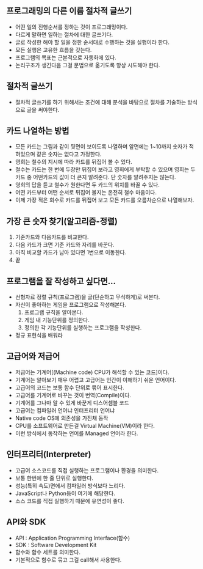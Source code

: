 ## 프로그래밍의 다른 이름 절차적 글쓰기
- 어떤 일의 진행순서를 정하는 것이 프로그래밍이다.
- 다르게 말하면 일하는 절차에 대한 글쓰기다.
- 글로 작성한 해야 할 일을 정한 순서대로 수행하는 것을 실행이라 한다.
- 모든 실행은 고유한 흐름을 갖는다.
- 프로그램의 목표는 근본적으로 자동화에 있다.
- 논리구조가 생긴다음 그걸 문법으로 옮기도록 항상 시도해야 한다.

## 절차적 글쓰기
- 절차적 글쓰기를 하기 위해서는 조건에 대해 분석을 바탕으로 절차를 기술하는 방식으로
글을 써야한다.

## 카드 나열하는 방법
- 모든 카드는 그림과 같이 뒷면이 보이도록 나열하며 앞면에는 1~10까지 숫자가 적혀있으며 같은 숫자는 없다고 가정한다.
- 영희는 철수의 지시에 따라 카드를 뒤집어 볼 수 있다.
- 철수는 카드는 한 번에 두장만 뒤집어 보라고 영희에게 부탁할 수 있으며 영희는 두 카드 중 어떤카드의 값이 더 큰지 알려준다.
단 숫자를 알려주지는 않는다.
- 영희의 답을 듣고 철수가 원한다면 두 카드의 위치를 바꿀 수 있다.
- 어떤 카드부터 어떤 순서로 뒤집어 볼지는 온전히 철수 마음이다.
- 이제 가장 적은 회수로 카드를 뒤집어 보고 모든 카드를 오름차순으로 나열해보자.

## 가장 큰 숫자 찾기(알고리즘-정렬) 
1. 기준카드와 다음카드를 비교한다.
2. 다음 카드가 크면 기준 카드와 자리를 바꾼다.
3. 아직 비교할 카드가 남아 있다면 1번으로 이동한다.
4. 끝

## 프로그램을 잘 작성하고 싶다면...
- 선형자료 정렬 규칙(프로그램)을 글(단순하고 무식하게)로 써본다.
- 자신이 좋아하는 게임을 프로그램으로 작성해본다.
  1. 프로그램 규칙을 알아본다.
  2. 게임 내 기능단위를 정의한다.
  3. 정의한 각 기능단위를 실행하는 프로그램을 작성한다.
- 정규 표현식을 배워라

## 고급어와 저급어
- 저급어는 기계어[(Machine code) CPU가 해석할 수 있는 코드]이다.
- 기계어는 알아보기 매우 어렵고 고급어는 인간이 이해하기 쉬운 언어이다.
- 고급어의 코드는 보통 함수 단위로 묶어 표시한다.
- 고급어를 기계어로 바꾸는 것이 번역(Compile)이다.
- 기계어를 그나마 알 수 있게 바꾼게 디스어셈블 코드
- 고급어는 컴파일러 언어냐 인터프리터 언어냐
- Native code OS에 의존성을 가진채 동작
- CPU를 소프트웨어로 만든걸 Virtual Machine(VM)이라 한다.
- 이런 방식에서 동작하는 언어를 Managed 언어라 한다.

## 인터프리터(Interpreter)
- 고급어 소스코드를 직접 실행하는 프로그램이나 환경을 의미한다.
- 보통 한번에 한 줄 단위로 실행한다.
- 성능(특히 속도)면에서 컴파일러 방식보다 느리다.
- JavaScript나 Python등이 여기에 해당한다.
- 소스 코드를 직접 실행하기 때문에 유연성이 좋다.

## API와 SDK
- API : Application Programming Interface(함수)
- SDK : Software Development Kit
- 함수와 함수 세트를 의미한다.
- 기본적으로 함수로 묶고 그걸 call해서 사용한다.
